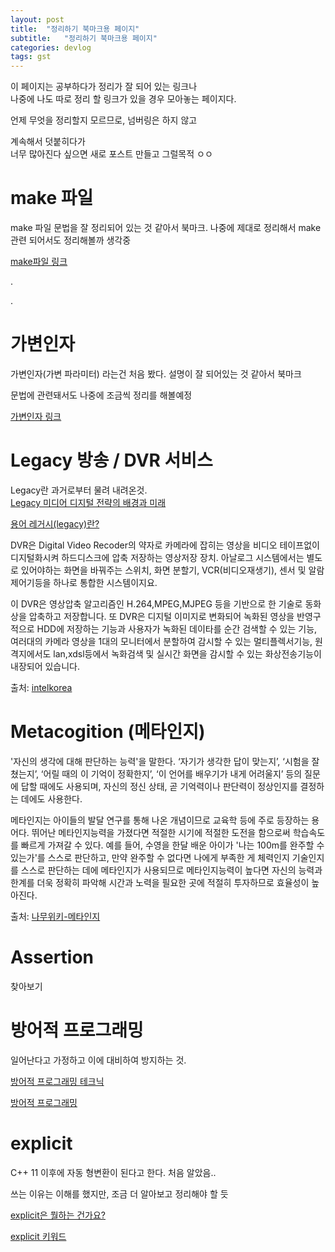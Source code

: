 ```yaml
---
layout: post
title:  "정리하기 북마크용 페이지"
subtitle:   "정리하기 북마크용 페이지"
categories: devlog
tags: gst
---
```



이 페이지는 공부하다가 정리가 잘 되어 있는 링크나  
나중에 나도 따로 정리 할 링크가 있을 경우 모아놓는 페이지다.

언제 무엇을 정리할지 모르므로, 넘버링은 하지 않고

계속해서 덧붙히다가  
너무 많아진다 싶으면 새로 포스트 만들고 그럴목적 ㅇㅇ


# make 파일

make 파일 문법을 잘 정리되어 있는 것 같아서 북마크.
나중에 제대로 정리해서 make 관련 되어서도 정리해볼까 생각중

[make파일 링크](https://wiki.kldp.org/KoreanDoc/html/gcc_and_make/gcc_and_make-3.html)

.

.


# 가변인자


가변인자(가변 파라미터) 라는건 처음 봤다.
설명이 잘 되어있는 것 같아서 북마크

문법에 관련돼서도 나중에 조금씩 정리를 해볼예정

[가변인자 링크](https://norux.me/19)


# Legacy 방송 / DVR 서비스

Legacy란 과거로부터 물려 내려온것.  
[Legacy 미디어 디지털 전략의 배경과 미래](http://news.pulmuone.kr/pulmuone/newsroom/viewNewsroom.do?id=1062)

[용어 레거시(legacy)란?](https://arabiannight.tistory.com/entry/IT%EC%9A%A9%EC%96%B4-%EB%A0%88%EA%B1%B0%EC%8B%9Clegacy-%EB%9E%80)


DVR은 Digital Video Recoder의 약자로 카메라에 잡히는 영상을 비디오 테이프없이 디지털화시켜 하드디스크에 압축 저장하는 영상저장 장치. 아날로그 시스템에서는 별도로 있어야하는 화면을 바꿔주는 스위치, 화면 분할기, VCR(비디오재생기), 센서 및 알람 제어기등을 하나로 통합한 시스템이지요.

이 DVR은 영상압축 알고리즘인 H.264,MPEG,MJPEG 등을 기반으로 한 기술로 동화상을 압축하고 저장합니다. 또 DVR은 디지털 이미지로 변화되어 녹화된 영상을 반영구적으로 HDD에 저장하는 기능과 사용자가 녹화된 데이타를 순간 검색할 수 있는 기능, 여러대의 카메라 영상을 1대의 모니터에서 분할하여 감시할 수 있는 멀티플렉서기능, 원격지에서도 lan,xdsl등에서 녹화검색 및 실시간 화면을 감시할 수 있는 화상전송기능이 내장되어 있습니다.



출처: [intelkorea](https://intelkorea.tistory.com/14)


# Metacogition (메타인지)

 '자신의 생각에 대해 판단하는 능력'을 말한다. ‘자기가 생각한 답이 맞는지’, ‘시험을 잘 쳤는지’, ‘어릴 때의 이 기억이 정확한지’, ‘이 언어를 배우기가 내게 어려울지’ 등의 질문에 답할 때에도 사용되며, 자신의 정신 상태, 곧 기억력이나 판단력이 정상인지를 결정하는 데에도 사용한다.  

 메타인지는 아이들의 발달 연구를 통해 나온 개념이므로 교육학 등에 주로 등장하는 용어다. 뛰어난 메타인지능력을 가졌다면 적절한 시기에 적절한 도전을 함으로써 학습속도를 빠르게 가져갈 수 있다. 예를 들어, 수영을 한달 배운 아이가 '나는 100m를 완주할 수 있는가'를 스스로 판단하고, 만약 완주할 수 없다면 나에게 부족한 게 체력인지 기술인지를 스스로 판단하는 데에 메타인지가 사용되므로 메타인지능력이 높다면 자신의 능력과 한계를 더욱 정확히 파악해 시간과 노력을 필요한 곳에 적절히 투자하므로 효율성이 높아진다.

 출처: [나무위키-메타인지](https://namu.wiki/w/%EB%A9%94%ED%83%80%EC%9D%B8%EC%A7%80)

 # Assertion

 찾아보기

# 방어적 프로그래밍
일어난다고 가정하고 이에 대비하여 방지하는 것.

[방어적 프로그래밍 테크닉](https://ryudwig.tistory.com/entry/Code-Craft-Ch1-%EB%B0%A9%EC%96%B4%ED%95%98%EA%B8%B0)

[방어적 프로그래밍](http://statkclee.github.io/xwmooc-sc/novice/python/05-defensive.html)



# explicit 

C++ 11 이후에 자동 형변환이 된다고 한다.
처음 알았음..

쓰는 이유는 이해를 했지만, 조금 더 알아보고 정리해야 할 듯

[explicit은 뭘하는 건가요?](https://hashcode.co.kr/questions/325/c%EC%9D%98-explicit-%ED%82%A4%EC%9B%8C%EB%93%9C%EB%8A%94-%EB%AD%98-%ED%95%98%EB%8A%94-%EA%B1%B4%EA%B0%80%EC%9A%94)

[explicit 키워드](https://purestarman.tistory.com/110)